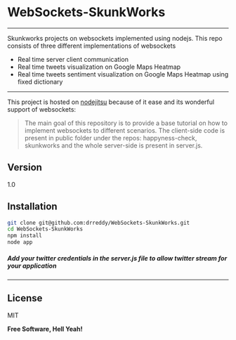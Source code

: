 WebSockets-SkunkWorks
=====================
---

Skunkworks projects on websockets implemented using nodejs. This repo consists of three different implementations of websockets

  - Real time server client communication
  - Real time tweets visualization on Google Maps Heatmap
  - Real time tweets sentiment visualization on Google Maps Heatmap using fixed dictionary

---

This project is hosted on [nodejitsu] because of it ease and its wonderful support of websockets:

> The main goal of this repository is to provide a
> base tutorial on how to implement websockets to different scenarios.
> The client-side code is present in public folder under the repos: 
> happyness-check, skunkworks and the whole server-side is present in
> server.js.

Version
----

1.0

Installation
--------------

```sh
git clone git@github.com:drreddy/WebSockets-SkunkWorks.git
cd WebSockets-SkunkWorks
npm install
node app
```

##### Add your twitter credentials in the server.js file to allow twitter stream for your application

---

License
----

MIT


**Free Software, Hell Yeah!**

[nodejitsu]:https://www.nodejitsu.com/
